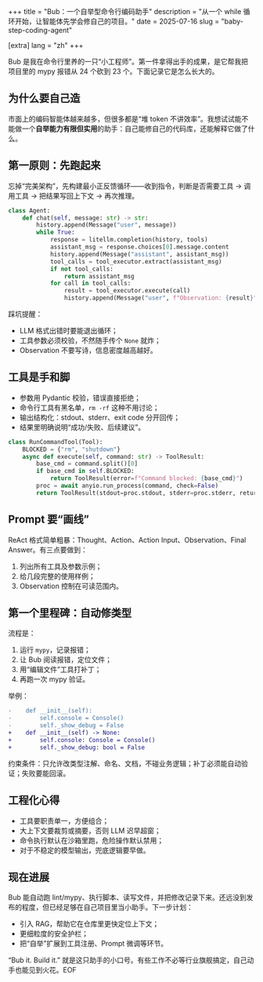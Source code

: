 +++
title = "Bub：一个自举型命令行编码助手"
description = "从一个 while 循环开始，让智能体先学会修自己的项目。"
date = 2025-07-16
slug = "baby-step-coding-agent"

[extra]
lang = "zh"
+++

Bub 是我在命令行里养的一只“小工程师”。第一件拿得出手的成果，是它帮我把项目里的 mypy 报错从 24 个砍到 23 个。下面记录它是怎么长大的。

## 为什么要自己造

市面上的编码智能体越来越多，但很多都是“堆 token 不讲效率”。我想试试能不能做一个**自举能力有限但实用**的助手：自己能修自己的代码库，还能解释它做了什么。

## 第一原则：先跑起来

忘掉“完美架构”，先构建最小正反馈循环——收到指令，判断是否需要工具 → 调用工具 → 把结果写回上下文 → 再次推理。

```python
class Agent:
    def chat(self, message: str) -> str:
        history.append(Message("user", message))
        while True:
            response = litellm.completion(history, tools)
            assistant_msg = response.choices[0].message.content
            history.append(Message("assistant", assistant_msg))
            tool_calls = tool_executor.extract(assistant_msg)
            if not tool_calls:
                return assistant_msg
            for call in tool_calls:
                result = tool_executor.execute(call)
                history.append(Message("user", f"Observation: {result}"))
```

踩坑提醒：

- LLM 格式出错时要能退出循环；
- 工具参数必须校验，不然随手传个 `None` 就炸；
- Observation 不要写诗，信息密度越高越好。

## 工具是手和脚

- 参数用 Pydantic 校验，错误直接拒绝；
- 命令行工具有黑名单，`rm -rf` 这种不用讨论；
- 输出结构化：stdout、stderr、exit code 分开回传；
- 结果里明确说明“成功/失败、后续建议”。

```python
class RunCommandTool(Tool):
    BLOCKED = {"rm", "shutdown"}
    async def execute(self, command: str) -> ToolResult:
        base_cmd = command.split()[0]
        if base_cmd in self.BLOCKED:
            return ToolResult(error=f"Command blocked: {base_cmd}")
        proc = await anyio.run_process(command, check=False)
        return ToolResult(stdout=proc.stdout, stderr=proc.stderr, returncode=proc.returncode)
```

## Prompt 要“画线”

ReAct 格式简单粗暴：Thought、Action、Action Input、Observation、Final Answer。有三点要做到：

1. 列出所有工具及参数示例；
2. 给几段完整的使用样例；
3. Observation 控制在可读范围内。

## 第一个里程碑：自动修类型

流程是：

1. 运行 `mypy`，记录报错；
2. 让 Bub 阅读报错，定位文件；
3. 用“编辑文件”工具打补丁；
4. 再跑一次 mypy 验证。

举例：

```diff
-    def __init__(self):
-        self.console = Console()
-        self._show_debug = False
+    def __init__(self) -> None:
+        self.console: Console = Console()
+        self._show_debug: bool = False
```

约束条件：只允许改类型注解、命名、文档，不碰业务逻辑；补丁必须能自动验证；失败要能回滚。

## 工程化心得

- 工具要职责单一，方便组合；
- 大上下文要裁剪或摘要，否则 LLM 迟早超窗；
- 命令执行默认在沙箱里跑，危险操作默认禁用；
- 对于不稳定的模型输出，兜底逻辑要早做。

## 现在进展

Bub 能自动跑 lint/mypy、执行脚本、读写文件，并把修改记录下来。还远没到发布的程度，但已经足够在自己项目里当小助手。下一步计划：

- 引入 RAG，帮助它在仓库里更快定位上下文；
- 更细粒度的安全护栏；
- 把“自举”扩展到工具注册、Prompt 微调等环节。

“Bub it. Build it.” 就是这只助手的小口号。有些工作不必等行业旗舰搞定，自己动手也能见到火花。EOF
